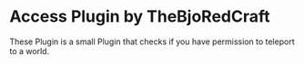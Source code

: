 # Access Plugin by TheBjoRedCraft
These Plugin is a small Plugin that checks if you have permission to teleport to a world.
